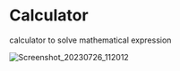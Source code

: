 # Calculator
calculator to solve mathematical expression


![Screenshot_20230726_112012](https://github.com/AMAN-MAHTO/Calculator/assets/72177509/d8cf2e1a-4911-4acd-b612-b1a00dec0ff1)
